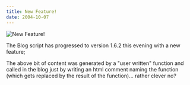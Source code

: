 ```yaml
---
title: New Feature!
date: 2004-10-07
---
```


![New Feature!](https://source.unsplash.com/l7dbl-sUg3k/1600x900)

The Blog script has progressed to version 1.6.2 this evening with a new feature;

The above bit of content was generated by a "user written" function and called in the blog just by writing an html comment naming the function (which gets replaced by the result of the function)... rather clever no?